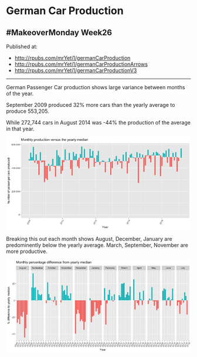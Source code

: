 # German Car Production

## #MakeoverMonday Week26

Published at:
* http://rpubs.com/mrYeti1/germanCarProduction
* http://rpubs.com/mrYeti1/germanCarProductionArrows
* http://rpubs.com/mrYeti1/germanCarProductionV3

---
German Passenger Car production shows large variance between months of
the year.

September 2009 produced 32% more cars than the yearly average to produce
553,205.

While 272,744 cars in August 2014 was -44% the production of the average
in that year.

![](germanCars_files/figure-markdown_strict/unnamed-chunk-2-1.png)

Breaking this out each month shows August, December, January are
predominently below the yearly average. March, September, November are
more productive.

![](germanCars_files/figure-markdown_strict/unnamed-chunk-4-1.png)
